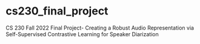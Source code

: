 # cs230_final_project
CS 230 Fall 2022 Final Project- Creating a Robust Audio Representation via Self-Supervised Contrastive Learning for Speaker Diarization
